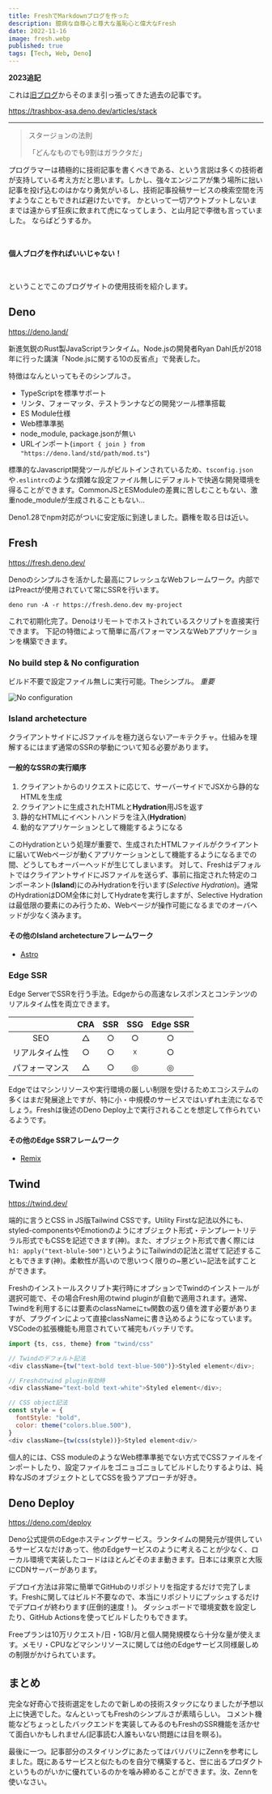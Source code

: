 ```yaml
---
title: FreshでMarkdownブログを作った
description: 臆病な自尊心と尊大な羞恥心と偉大なFresh
date: 2022-11-16
image: fresh.webp
published: true
tags: [Tech, Web, Deno]
---
```


**2023追記**

これは[旧ブログ](https://trashbox-asa.deno.dev)からそのまま引っ張ってきた過去の記事です。

https://trashbox-asa.deno.dev/articles/stack

---

> スタージョンの法則
>
> 「どんなものでも9割はガラクタだ」

プログラマーは積極的に技術記事を書くべきである、という言説は多くの技術者が支持している考え方だと思います。しかし、強々エンジニアが集う場所に拙い記事を投げ込むのはかなり勇気がいるし、技術記事投稿サービスの検索空間を汚すようなこともできれば避けたいです。
かといって一切アウトプットしないままでは遠からず狂疾に飲まれて虎になってしまう、と山月記で李徴も言っていました。
ならばどうするか。

<br/>

**個人ブログを作ればいいじゃない！**

<br/>

ということでこのブログサイトの使用技術を紹介します。

## Deno

https://deno.land/

新進気鋭のRust製JavaScriptランタイム。Node.jsの開発者Ryan
Dahl氏が2018年に行った講演「Node.jsに関する10の反省点」で発表した。

特徴はなんといってもそのシンプルさ。

- TypeScriptを標準サポート
- リンタ、フォーマッタ、テストランナなどの開発ツール標準搭載
- ES Module仕様
- Web標準準拠
- node_module, package.jsonが無い
- URLインポート(`import { join } from "https://deno.land/std/path/mod.ts"`)

標準的なJavascript開発ツールがビルトインされているため、`tsconfig.json`や`.eslintrc`のような煩雑な設定ファイル無しにデフォルトで快適な開発環境を得ることができます。CommonJSとESModuleの差異に苦しむこともない、激重node_moduleが生成されることもない…

Deno1.28でnpm対応がついに安定版に到達しました。覇権を取る日は近い。

## Fresh

https://fresh.deno.dev/

Denoのシンプルさを活かした最高にフレッシュなWebフレームワーク。内部ではPreactが使用されていて常にSSRを行います。

```shell
deno run -A -r https://fresh.deno.dev my-project
```

これで初期化完了。Denoはリモートでホストされているスクリプトを直接実行できます。
下記の特徴によって簡単に高パフォーマンスなWebアプリケーションを構築できます。

### No build step & No configuration

ビルド不要で設定ファイル無しに実行可能。Theシンプル。
_重要_

![No configuration](/fresh_no_configuration.png)

### Island archetecture

クライアントサイドにJSファイルを極力送らないアーキテクチャ。仕組みを理解するにはまず通常のSSRの挙動について知る必要があります。

#### 一般的なSSRの実行順序

1. クライアントからのリクエストに応じて、サーバーサイドでJSXから静的なHTMLを生成
2. クライアントに生成されたHTMLと**Hydration**用JSを返す
3. 静的なHTMLにイベントハンドラを注入(**Hydration**)
4. 動的なアプリケーションとして機能するようになる

このHydrationという処理が重要で、生成されたHTMLファイルがクライアントに届いてWebページが動くアプリケーションとして機能するようになるまでの間、どうしてもオーバーヘッドが生じてしまいます。
対して、FreshはデフォルトではクライアントサイドにJSファイルを送らず、事前に指定された特定のコンポーネント(**Island**)にのみHydrationを行います(_Selective
Hydration_)。通常のHydrationはDOM全体に対してHydrateを実行しますが、Selective Hydrationは最低限の要素にのみ行うため、Webページが操作可能になるまでのオーバヘッドが少なく済みます。

#### その他のIsland archetectureフレームワーク

- [Astro](https://astro.build/)

### Edge SSR

Edge ServerでSSRを行う手法。Edgeからの高速なレスポンスとコンテンツのリアルタイム性を両立できます。

|                | CRA | SSR | SSG | Edge SSR |
| :------------: | :-: | :-: | :-: | :------: |
|      SEO       |  △  |  ○  |  ○  |    ○     |
| リアルタイム性 |  ○  |  ○  |  ☓  |    ○     |
| パフォーマンス |  △  |  ○  |  ◎  |    ◎     |

Edgeではマシンリソースや実行環境の厳しい制限を受けるためエコシステムの多くはまだ発展途上ですが、特に小・中規模のサービスではいずれ主流になるでしょう。Freshは後述のDeno
Deploy上で実行されることを想定して作られているようです。

#### その他のEdge SSRフレームワーク

- [Remix](https://remix.run/)

## Twind

https://twind.dev/

端的に言うとCSS in JS版Tailwind CSSです。Utility
Firstな記法以外にも、styled-componentsやEmotionのようにオブジェクト形式・テンプレートリテラル形式でもCSSを記述できます(神)。また、オブジェクト形式で書く際には`h1: apply("text-blule-500")`というようにTailwindの記法と混ぜて記述することもできます(神)。柔軟性が高いので思いつく限りの~悪どい~記法を試すことができます。

Freshのインストールスクリプト実行時にオプションでTwindのインストールが選択可能で、その場合Fresh用のtwind
pluginが自動で適用されます。通常、Twindを利用するには要素のclassNameに`tw`関数の返り値を渡す必要がありますが、プラグインによって直接classNameに書き込めるようになっています。VSCodeの拡張機能も用意されていて補完もバッチリです。

```js
import {ts, css, theme} from "twind/css"

// Twindのデフォルト記法
<div className={tw("text-bold text-blue-500")}>Styled element</div>;

// Freshのtwind plugin有効時
<div className="text-bold text-white">Styled element</div>;

// CSS object記法
const style = {
  fontStyle: "bold",
  color: theme("colors.blue.500"),
}
<div className={tw(css(style))}>Styled element<div/>
```

個人的には、CSS
moduleのようなWeb標準準拠でない方式でCSSファイルをインポートしたり、設定ファイルをゴニョゴニョしてビルドしたりするよりは、純粋なJSのオブジェクトとしてCSSを扱うアプローチが好き。

## Deno Deploy

https://deno.com/deploy

Deno公式提供のEdgeホスティングサービス。ランタイムの開発元が提供しているサービスなだけあって、他のEdgeサービスのように考えることが少なく、ローカル環境で実装したコードはほとんどそのまま動きます。日本には東京と大阪にCDNサーバーがあります。

デプロイ方法は非常に簡単でGitHubのリポジトリを指定するだけで完了します。Freshに関してはビルド不要なので、本当にリポジトリにプッシュするだけでデプロイが終わります(圧倒的速度！)。
ダッシュボードで環境変数を設定したり、GitHub Actionsを使ってビルドしたりもできます。

Freeプランは10万リクエスト/日・1GB/月と個人開発規模なら十分な量が使えます。メモリ・CPUなどマシンリソースに関しては他のEdgeサービス同様厳しめの制限がかけられています。

## まとめ

完全な好奇心で技術選定をしたので新しめの技術スタックになりましたが予想以上に快適でした。なんといってもFreshのシンプルさが素晴らしい。
コメント機能などちょっとしたバックエンドを実装してみるのもFreshのSSR機能を活かせて面白いかもしれません(記事読む人誰もいない問題には目を瞑る)。

最後に一つ。記事部分のスタイリングにあたってはバリバリにZennを参考にしました。既にあるサービスと似たものを自分で構築すると、世に出るプロダクトというものがいかに優れているのかを噛み締めることができます。汝、Zennを使いなさい。
